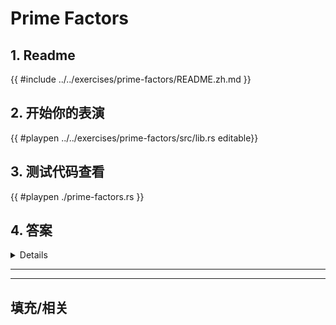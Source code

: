 # Prime Factors
## 1. Readme

 {{ #include ../../exercises/prime-factors/README.zh.md }}

 ## 2. 开始你的表演

 {{ #playpen ../../exercises/prime-factors/src/lib.rs editable}}

 ## 3. 测试代码查看

 {{ #playpen ./prime-factors.rs }}

 ## 4. 答案

 <details>

 {{ #playpen ../../exercises/prime-factors/example.rs }}

 </details>

 ---
 ---

 ## 填充/相关


